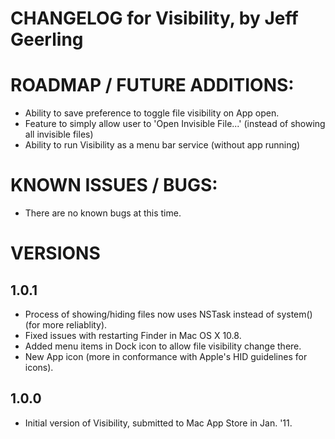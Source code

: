 # CHANGELOG for Visibility, by Jeff Geerling

# ROADMAP / FUTURE ADDITIONS:
 
  - Ability to save preference to toggle file visibility on App open.
  - Feature to simply allow user to 'Open Invisible File...' (instead of showing all invisible files)
  - Ability to run Visibility as a menu bar service (without app running)

# KNOWN ISSUES / BUGS:
 
  - There are no known bugs at this time.

# VERSIONS

## 1.0.1

  - Process of showing/hiding files now uses NSTask instead of system() (for more reliablity).
  - Fixed issues with restarting Finder in Mac OS X 10.8.
  - Added menu items in Dock icon to allow file visibility change there.
  - New App icon (more in conformance with Apple's HID guidelines for icons).

## 1.0.0

  - Initial version of Visibility, submitted to Mac App Store in Jan. '11.
